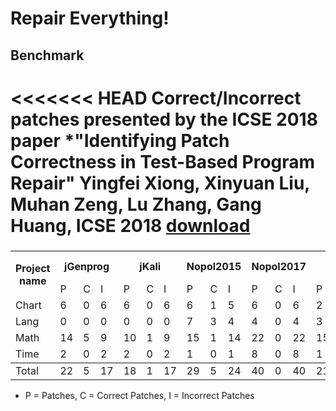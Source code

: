 # Repair Everything!

## Benchmark
<<<<<<< HEAD
Correct/Incorrect patches presented by the ICSE 2018 paper 
*"Identifying Patch Correctness in Test-Based Program Repair" Yingfei Xiong, Xinyuan Liu, Muhan Zeng, Lu Zhang, Gang Huang, ICSE 2018 [download](https://ieeexplore.ieee.org/stamp/stamp.jsp?arnumber=8453152)
=======
###

<table>
  <tr>
    <th rowspan="2">Project name</th>
    <th colspan="3">jGenprog</th>
    <th colspan="3">jKali</th>
    <th colspan="3">Nopol2015</th>
    <th colspan="3">Nopol2017</th>
    <th colspan="3">ACS</th>
    <th colspan="3">HDRepair</th>
    <th colspan="3">Total(Generated)</th>
    <th colspan="3">Developer Patches</th>
  </tr>
  <tr>
    <td>P</td>
    <td>C</td>
    <td>I</td>
    <td>P</td>
    <td>C</td>
    <td>I</td>
    <td>P</td>
    <td>C</td>
    <td>I</td>
    <td>P</td>
    <td>C</td>
    <td>I</td>
    <td>P</td>
    <td>C</td>
    <td>I</td>
    <td>P</td>
    <td>C</td>
    <td>I</td>
    <td>P</td>
    <td>C</td>
    <td>I</td>
    <td>P</td>
    <td>C</td>
    <td>I</td>

  </tr>
  <tr>
    <td>Chart</td>
    <td>6</td>
    <td>0</td>
    <td>6</td>
    <td>6</td>
    <td>0</td>
    <td>6</td>
    <td>6</td>
    <td>1</td>
    <td>5</td>
    <td>6</td>
    <td>0</td>
    <td>6</td>
    <td>2</td>
    <td>2</td>
    <td>0</td>
    <td>0</td>
    <td>0</td>
    <td>0</td>
    <td>26</td>
    <td>3</td>
    <td>23</td>
    <td>25</td>
    <td>25</td>
    <td>0</td>
  </tr>
  <tr>
    <td>Lang</td>
    <td>0</td>
    <td>0</td>
    <td>0</td>
    <td>0</td>
    <td>0</td>
    <td>0</td>
    <td>7</td>
    <td>3</td>
    <td>4</td>
    <td>4</td>
    <td>0</td>
    <td>4</td>
    <td>3</td>
    <td>1</td>
    <td>2</td>
    <td>1</td>
    <td>0</td>
    <td>1</td>
    <td>15</td>
    <td>4</td>
    <td>11</td>
    <td>58</td>
    <td>58</td>
    <td>0</td>
  </tr>
  <tr>
    <td>Math</td>
    <td>14</td>
    <td>5</td>
    <td>9</td>
    <td>10</td>
    <td>1</td>
    <td>9</td>
    <td>15</td>
    <td>1</td>
    <td>14</td>
    <td>22</td>
    <td>0</td>
    <td>22</td>
    <td>15</td>
    <td>11</td>
    <td>4</td>
    <td>7</td>
    <td>2</td>
    <td>5</td>
    <td>83</td>
    <td>20</td>
    <td>63</td>
    <td>84</td>
    <td>84</td>
    <td>0</td>
  </tr>
  <tr>
    <td>Time</td>
    <td>2</td>
    <td>0</td>
    <td>2</td>
    <td>2</td>
    <td>0</td>
    <td>2</td>
    <td>1</td>
    <td>0</td>
    <td>1</td>
    <td>8</td>
    <td>0</td>
    <td>8</td>
    <td>1</td>
    <td>1</td>
    <td>0</td>
    <td>1</td>
    <td>1</td>
    <td>0</td>
    <td>15</td>
    <td>2</td>
    <td>13</td>
    <td>27</td>
    <td>27</td>
    <td>0</td>
  </tr>
  <tr style="border-top :1px solid">
    <td>Total</td>
    <td>22</td>
    <td>5</td>
    <td>17</td>
    <td>18</td>
    <td>1</td>
    <td>17</td>
    <td>29</td>
    <td>5</td>
    <td>24</td>
    <td>40</td>
    <td>0</td>
    <td>40</td>
    <td>21</td>
    <td>15</td>
    <td>6</td>
    <td>9</td>
    <td>3</td>
    <td>6</td>
    <td>139</td>
    <td>29</td>
    <td>110</td>
    <td>194</td>
    <td>194</td>
    <td>0</td>


  </tr>
</table>


* P = Patches, C = Correct Patches, I = Incorrect Patches


